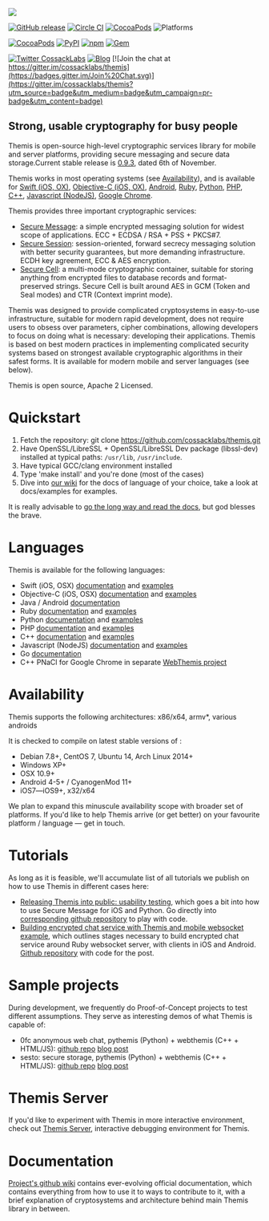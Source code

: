 ![](https://github.com/cossacklabs/themis/wiki/images/logo.png)

[![GitHub release](https://img.shields.io/github/release/cossacklabs/themis.svg?maxAge=2592000)](https://github.com/cossacklabs/themis/releases/latest)
[![Circle CI](https://circleci.com/gh/cossacklabs/themis/tree/master.svg?style=shield)](https://circleci.com/gh/cossacklabs/themis)
[![CocoaPods](https://img.shields.io/cocoapods/l/themis.svg?maxAge=2592000)](https://github.com/cossacklabs/themis/blob/master/LICENSE)
![Platforms](https://img.shields.io/badge/platform-Android%20%7C%20iOS%20%7C%20OS%20X%20%7C%20Linux%20%7C%20Windows-green.svg)

[![CocoaPods](https://img.shields.io/cocoapods/v/themis.svg?maxAge=2592000)](https://cocoapods.org/pods/themis)
[![PyPI](https://img.shields.io/pypi/v/pythemis.svg?maxAge=2592000)](https://pypi.python.org/pypi?%3Aaction=search&term=pythemis&submit=search)
[![npm](https://img.shields.io/npm/v/jsthemis.svg?maxAge=2592000)](https://www.npmjs.com/package/jsthemis)
[![Gem](https://img.shields.io/gem/v/rubythemis.svg?maxAge=2592000)](https://rubygems.org/gems/rubythemis)

[![Twitter CossackLabs](https://img.shields.io/badge/twitter-cossaccklabs-fbb03b.svg)](http://twitter.com/cossacklabs)
[![Blog](https://img.shields.io/badge/blog-cossaccklabs.com-7a7c98.svg)](https://cossacklabs.com/)
[![Join the chat at https://gitter.im/cossacklabs/themis](https://badges.gitter.im/Join%20Chat.svg)](https://gitter.im/cossacklabs/themis?utm_source=badge&utm_medium=badge&utm_campaign=pr-badge&utm_content=badge)

## Strong, usable cryptography for busy people

Themis is open-source high-level cryptographic services library for mobile and server platforms, providing secure messaging and secure data storage.Current stable release is [0.9.3](https://github.com/cossacklabs/themis/releases/tag/0.9.3), dated 6th of November.

Themis works in most operating systems (see [Availability](https://github.com/cossacklabs/themis#availability)), and is available for [Swift (iOS, OX)](https://github.com/cossacklabs/themis/wiki/Swift-Howto), [Objective-C (iOS, OX)](https://github.com/cossacklabs/themis/wiki/Objective-C-Howto), [Android](https://github.com/cossacklabs/themis/wiki/Android-Howto),  [Ruby](https://github.com/cossacklabs/themis/wiki/Ruby-Howto),  [Python](https://github.com/cossacklabs/themis/wiki/Python-Howto), 
[PHP](https://github.com/cossacklabs/themis/wiki/PHP-Howto), 
[C++](https://github.com/cossacklabs/themis/wiki/CPP-Howto), 
[Javascript (NodeJS)](https://github.com/cossacklabs/themis/wiki/NodeJS-Howto),
[Google Chrome](https://github.com/cossacklabs/webthemis). 

Themis provides three important cryptographic services:
* [Secure Message](https://github.com/cossacklabs/themis/wiki/Secure-Message-cryptosystem): a simple encrypted messaging solution  for widest scope of applications. ECC + ECDSA / RSA + PSS + PKCS#7.
* [Secure Session](https://github.com/cossacklabs/themis/wiki/Secure-Session-cryptosystem): session-oriented, forward secrecy messaging solution with better security guarantees, but more demanding infrastructure. ECDH key agreement, ECC & AES encryption.
* [Secure Cell](https://github.com/cossacklabs/themis/wiki/Secure-Cell-cryptosystem): a multi-mode cryptographic container, suitable for storing anything from encrypted files to database records and format-preserved strings. Secure Cell is built around AES in GCM (Token and Seal modes) and CTR (Context imprint mode).

Themis was designed to provide complicated cryptosystems in easy-to-use infrastructure, suitable for modern rapid development, does not require users to obsess over parameters, cipher combinations, allowing developers to focus on doing what is necessary: developing their applications. Themis is based on best modern practices in implementing complicated security systems based on strongest available cryptographic algorithms in their safest forms. It is available for modern mobile and server languages (see below).

Themis is open source, Apache 2 Licensed.

# Quickstart

1. Fetch the repository: git clone https://github.com/cossacklabs/themis.git
2. Have OpenSSL/LibreSSL + OpenSSL/LibreSSL Dev package (libssl-dev) installed at typical paths: `/usr/lib`, `/usr/include`. 
3. Have typical GCC/clang environment installed
4. Type 'make install' and you're done (most of the cases)
5. Dive into [our wiki](https://github.com/cossacklabs/themis/wiki) for the docs of language of your choice, take a look at docs/examples for examples. 

It is really advisable to [go the long way and read the docs](https://github.com/cossacklabs/themis/wiki/3.1-Building-and-installing), but god blesses the brave.

# Languages

Themis is available for the following languages: 

- Swift (iOS, OSX) [documentation](https://github.com/cossacklabs/themis/wiki/Swift-Howto) and [examples](https://github.com/cossacklabs/themis/tree/master/docs/examples/swift)
- Objective-C (iOS, OSX) [documentation](https://github.com/cossacklabs/themis/wiki/Objective-C-Howto) and [examples](https://github.com/cossacklabs/themis/tree/master/docs/examples/objc)
- Java / Android [documentation](https://github.com/cossacklabs/themis/wiki/Android-Howto)
- Ruby [documentation](https://github.com/cossacklabs/themis/wiki/Ruby-Howto) and [examples](https://github.com/cossacklabs/themis/tree/master/docs/examples/ruby)
- Python [documentation](https://github.com/cossacklabs/themis/wiki/Python-Howto) and [examples](https://github.com/cossacklabs/themis/tree/master/docs/examples/python)
- PHP [documentation](https://github.com/cossacklabs/themis/wiki/PHP-Howto) and [examples](https://github.com/cossacklabs/themis/tree/master/docs/examples/php)
- C++ [documentation](https://github.com/cossacklabs/themis/wiki/CPP-Howto) and [examples](https://github.com/cossacklabs/themis/tree/master/docs/examples/c%2B%2B)
- Javascript (NodeJS) [documentation](https://github.com/cossacklabs/themis/wiki/NodeJS-Howto) and [examples](https://github.com/cossacklabs/themis/tree/master/docs/examples/js)
- Go [documentation](https://github.com/cossacklabs/themis/wiki/Go-Howto)
- С++ PNaCl for Google Chrome in separate [WebThemis project](https://github.com/cossacklabs/webthemis)

# Availability

Themis supports the following architectures: x86/x64, armv*, various androids

It is checked to compile on latest stable versions of :

* Debian 7.8+, CentOS 7, Ubuntu 14, Arch Linux 2014+
* Windows XP+
* OSX 10.9+
* Android 4-5+ / CyanogenMod 11+
* iOS7—iOS9+, x32/x64

We plan to expand this minuscule availability scope with broader set of platforms. If you'd like to help Themis arrive (or get better) on your favourite platform / language — get in touch.

# Tutorials

As long as it is feasible, we'll accumulate list of all tutorials we publish on how to use Themis in different cases here:

* [Releasing Themis into public: usability testing](https://www.cossacklabs.com/02-usability-testing.html), which goes a bit into how to use Secure Message for iOS and Python. Go directly into [corresponding github repository](https://github.com/cossacklabs/themis-ux-testing) to play with code. 
* [Building encrypted chat service with Themis and mobile websocket example](https://www.cossacklabs.com/building-secure-chat), which outlines stages necessary to build encrypted chat service around Ruby websocket server, with clients in iOS and Android. [Github repository](https://github.com/cossacklabs/mobile-websocket-example) with code for the post.

# Sample projects

During development, we frequently do Proof-of-Concept projects to test different assumptions. They serve as interesting demos of what Themis is capable of:

* 0fc anonymous web chat, pythemis (Python) + webthemis (C++ + HTML/JS): [github repo](https://github.com/cossacklabs/0fc) [blog post](https://cossacklabs.com/building-endtoend-webchat.html)
* sesto: secure storage, pythemis (Python) + webthemis (C++ + HTML/JS): [github repo](https://github.com/cossacklabs/sesto) [blog post](https://cossacklabs.com/presenting-sesto.html)

# Themis Server

If you'd like to experiment with Themis in more interactive environment, check out [Themis Server](https://themis.cossacklabs.com), interactive debugging environment for Themis. 

# Documentation

[Project's github wiki](https://www.github.com/cossacklabs/themis/wiki) contains ever-evolving official documentation, which contains everything from how to use it to ways to contribute to it, with a brief explanation of cryptosystems and architecture behind main Themis library in between. 
